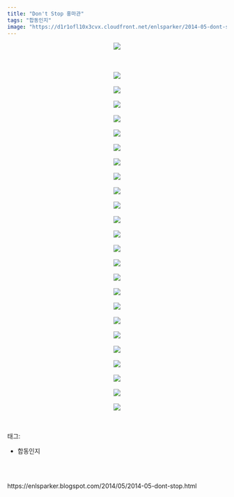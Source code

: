 ```yaml
---
title: "Don't Stop 홍마관"
tags: "합동인지"
image: "https://d1r1ofl10x3cvx.cloudfront.net/enlsparker/2014-05-dont-stop/001.jpg"
---
```

<div class="article">
<div class="post-body entry-content" id="post-body-7268293427735291327" itemprop="description articleBody">
<div class="separator" style="clear: both; text-align: center;">
<img src="{{ site.imgserver7 }}/enlsparker/2014-05-dont-stop/001.jpg"/></div>
<br/>
<a name="more"></a><br/>
<br/>
<div class="separator" style="clear: both; text-align: center;">
<img src="{{ site.imgserver7 }}/enlsparker/2014-05-dont-stop/002.jpg"/></div>
<br/>
<div class="separator" style="clear: both; text-align: center;">
<img src="{{ site.imgserver7 }}/enlsparker/2014-05-dont-stop/003.jpg"/></div>
<br/>
<div class="separator" style="clear: both; text-align: center;">
<img src="{{ site.imgserver7 }}/enlsparker/2014-05-dont-stop/004.jpg"/></div>
<br/>
<div class="separator" style="clear: both; text-align: center;">
<img src="{{ site.imgserver7 }}/enlsparker/2014-05-dont-stop/005.jpg"/></div>
<br/>
<div class="separator" style="clear: both; text-align: center;">
<img src="{{ site.imgserver7 }}/enlsparker/2014-05-dont-stop/006.jpg"/></div>
<br/>
<div class="separator" style="clear: both; text-align: center;">
<img src="{{ site.imgserver7 }}/enlsparker/2014-05-dont-stop/007.jpg"/></div>
<br/>
<div class="separator" style="clear: both; text-align: center;">
<img src="{{ site.imgserver7 }}/enlsparker/2014-05-dont-stop/008.jpg"/></div>
<br/>
<div class="separator" style="clear: both; text-align: center;">
<img src="{{ site.imgserver7 }}/enlsparker/2014-05-dont-stop/009.jpg"/></div>
<br/>
<div class="separator" style="clear: both; text-align: center;">
<img src="{{ site.imgserver7 }}/enlsparker/2014-05-dont-stop/010.jpg"/></div>
<br/>
<div class="separator" style="clear: both; text-align: center;">
<img src="{{ site.imgserver7 }}/enlsparker/2014-05-dont-stop/011.jpg"/></div>
<br/>
<div class="separator" style="clear: both; text-align: center;">
<img src="{{ site.imgserver7 }}/enlsparker/2014-05-dont-stop/012.jpg"/></div>
<br/>
<div class="separator" style="clear: both; text-align: center;">
<img src="{{ site.imgserver7 }}/enlsparker/2014-05-dont-stop/013.jpg"/></div>
<br/>
<div class="separator" style="clear: both; text-align: center;">
<img src="{{ site.imgserver7 }}/enlsparker/2014-05-dont-stop/014.jpg"/></div>
<br/>
<div class="separator" style="clear: both; text-align: center;">
<img src="{{ site.imgserver7 }}/enlsparker/2014-05-dont-stop/015.jpg"/></div>
<br/>
<div class="separator" style="clear: both; text-align: center;">
<img src="{{ site.imgserver7 }}/enlsparker/2014-05-dont-stop/016.jpg"/></div>
<br/>
<div class="separator" style="clear: both; text-align: center;">
<img src="{{ site.imgserver7 }}/enlsparker/2014-05-dont-stop/017.jpg"/></div>
<br/>
<div class="separator" style="clear: both; text-align: center;">
<img src="{{ site.imgserver7 }}/enlsparker/2014-05-dont-stop/018.jpg"/></div>
<br/>
<div class="separator" style="clear: both; text-align: center;">
<img src="{{ site.imgserver7 }}/enlsparker/2014-05-dont-stop/019.jpg"/></div>
<br/>
<div class="separator" style="clear: both; text-align: center;">
<img src="{{ site.imgserver7 }}/enlsparker/2014-05-dont-stop/020.jpg"/></div>
<br/>
<div class="separator" style="clear: both; text-align: center;">
<img src="{{ site.imgserver7 }}/enlsparker/2014-05-dont-stop/021.jpg"/></div>
<br/>
<div class="separator" style="clear: both; text-align: center;">
<img src="{{ site.imgserver7 }}/enlsparker/2014-05-dont-stop/022.jpg"/></div>
<br/>
<div class="separator" style="clear: both; text-align: center;">
<img src="{{ site.imgserver7 }}/enlsparker/2014-05-dont-stop/023.jpg"/></div>
<br/>
<div class="separator" style="clear: both; text-align: center;">
<img src="{{ site.imgserver7 }}/enlsparker/2014-05-dont-stop/024.jpg"/></div>
<br/>
<div class="separator" style="clear: both; text-align: center;">
<img src="{{ site.imgserver7 }}/enlsparker/2014-05-dont-stop/025.jpg"/></div>
<br/>
<div style="clear: both;"></div>
</div></div><br/>
<div class="tagTrail">
<p>태그: </p>
<ul>
<li>합동인지</li>
</ul>
</div><br/>

<br/>
<p id="refer">https://enlsparker.blogspot.com/2014/05/2014-05-dont-stop.html</p>
<br/>

